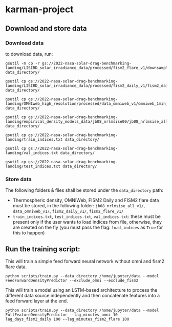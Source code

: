 # karman-project

## Download and store data

### Download data
to download data, run:
```
gsutil -m cp -r gs://2022-nasa-solar-drag-benchmarking-landing/LISIRD_solar_irradiance_data/processed/fism2_flare_v1/downsampled/10min/* data_directory/

gsutil cp gs://2022-nasa-solar-drag-benchmarking-landing/LISIRD_solar_irradiance_data/processed/fism2_daily_v1/fism2_daily.h5 data_directory/

gsutil cp gs://2022-nasa-solar-drag-benchmarking-landing/OMNIweb_high_resolution/processed/data_omniweb_v1/omniweb_1min_data_2001_2022.h5 data_directory/

gsutil cp gs://2022-nasa-solar-drag-benchmarking-landing/empirical_density_models_data/jb08_nrlmsise00/jb08_nrlmsise_all_v1/jb08_nrlmsise_all.h5 data_directory/

gsutil cp gs://2022-nasa-solar-drag-benchmarking-landing/train_indices.txt data_directory/

gsutil cp gs://2022-nasa-solar-drag-benchmarking-landing/val_indices.txt data_directory/

gsutil cp gs://2022-nasa-solar-drag-benchmarking-landing/test_indices.txt data_directory/
```

### Store data
The following folders & files shall be stored under the `data_directory` path:
* Thermospheric density, OMNIWeb, FISM2 Daily and FISM2 flare data must be stored, in the following folder: `jb08_nrlmsise_all_v1/`, `data_omniweb_v1/`, `fism2_daily_v1/`, `fism2_flare_v1/`
* `train_indices.txt`, `test_indices.txt`, `val_indices.txt`: these must be present only if the user wants to load indices from file, otherwise, they are created on the fly (you must pass the flag: `load_indices` as `True` for this to happen)

## Run the training script:

This will train a simple feed forward neural network without omni and fism2 flare data.
```
python scripts/train.py --data_directory /home/jupyter/data --model FeedForwardDensityPredictor --exclude_omni --exclude_fism2
```

This will train a model using an LSTM-based architecture to process the different data source independently and then concatenate features into a feed forward layer at the end.

```
python scripts/train.py --data_directory /home/jupyter/data --model FullFeatureDensityPredictor --lag_minutes_omni 10 --lag_days_fism2_daily 100 --lag_minutes_fism2_flare 100
```
